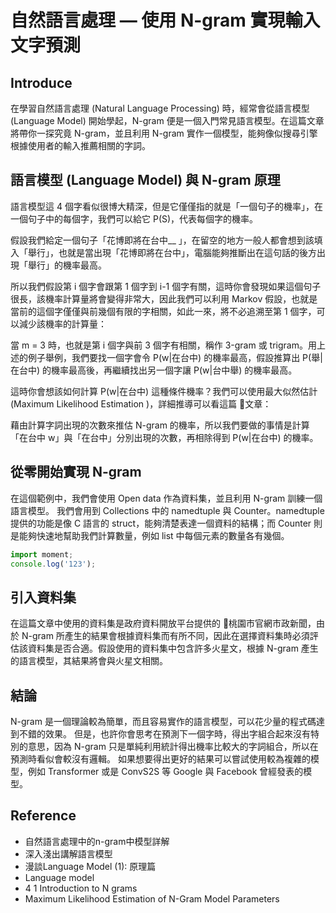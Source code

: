 # 自然語言處理 — 使用 N-gram 實現輸入文字預測
## Introduce
在學習自然語言處理 (Natural Language Processing) 時，經常會從語言模型 (Language Model) 開始學起，N-gram 便是一個入門常見語言模型。在這篇文章將帶你一探究竟 N-gram，並且利用 N-gram 實作一個模型，能夠像似搜尋引擎根據使用者的輸入推薦相關的字詞。

## 語言模型 (Language Model) 與 N-gram 原理
語言模型這 4 個字看似很博大精深，但是它僅僅指的就是「一個句子的機率」，在一個句子中的每個字，我們可以給它 P(S)，代表每個字的機率。

假設我們給定一個句子「花博即將在台中__ 」，在留空的地方一般人都會想到該填入「舉行」，也就是當出現「花博即將在台中」，電腦能夠推斷出在這句話的後方出現「舉行」的機率最高。

所以我們假設第 i 個字會跟第 1 個字到 i-1 個字有關，這時你會發現如果這個句子很長，該機率計算量將會變得非常大，因此我們可以利用 Markov 假設，也就是當前的這個字僅僅與前幾個有限的字相關，如此一來，將不必追溯至第 1 個字，可以減少該機率的計算量：

當 m = 3 時，也就是第 i 個字與前 3 個字有相關，稱作 3-gram 或 trigram。用上述的例子舉例，我們要找一個字會令 P(w|在台中) 的機率最高，假設推算出 P(舉|在台中) 的機率最高後，再繼續找出另一個字讓 P(w|台中舉) 的機率最高。

這時你會想該如何計算 P(w|在台中) 這種條件機率？我們可以使用最大似然估計 (Maximum Likelihood Estimation )，詳細推導可以看這篇 🔗文章：

藉由計算字詞出現的次數來推估 N-gram 的機率，所以我們要做的事情是計算「在台中 w」與「在台中」分別出現的次數，再相除得到 P(w|在台中) 的機率。

## 從零開始實現 N-gram
在這個範例中，我們會使用 Open data 作為資料集，並且利用 N-gram 訓練一個語言模型。
我們會用到 Collections 中的 namedtuple 與 Counter。namedtuple 提供的功能是像 C 語言的 struct，能夠清楚表達一個資料的結構；而 Counter 則是能夠快速地幫助我們計算數量，例如 list 中每個元素的數量各有幾個。

```js
import moment;
console.log('123');
```
## 引入資料集
在這篇文章中使用的資料集是政府資料開放平台提供的 🔗桃園市官網市政新聞，由於 N-gram 所產生的結果會根據資料集而有所不同，因此在選擇資料集時必須評估該資料集是否合適。假設使用的資料集中包含許多火星文，根據 N-gram 產生的語言模型，其結果將會與火星文相關。

## 結論
N-gram 是一個理論較為簡單，而且容易實作的語言模型，可以花少量的程式碼達到不錯的效果。
但是，也許你會思考在預測下一個字時，得出字組合起來沒有特別的意思，因為 N-gram 只是單純利用統計得出機率比較大的字詞組合，所以在預測時看似會較沒有邏輯。
如果想要得出更好的結果可以嘗試使用較為複雜的模型，例如 Transformer 或是 ConvS2S 等 Google 與 Facebook 曾經發表的模型。

## Reference
- 自然語言處理中的n-gram中模型詳解
- 深入淺出講解語言模型
- 漫談Language Model (1): 原理篇
- Language model
- 4 1 Introduction to N grams
- Maximum Likelihood Estimation of N-Gram Model Parameters

